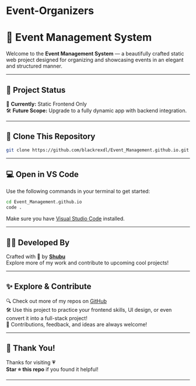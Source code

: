 # Event-Organizers
# 🎉 Event Management System

Welcome to the **Event Management System** — a beautifully crafted static web project designed for organizing and showcasing events in an elegant and structured manner.

---

## 🚀 Project Status

📌 **Currently:** Static Frontend Only  
🛠️ **Future Scope:** Upgrade to a fully dynamic app with backend integration.

---

## 📂 Clone This Repository

```bash
git clone https://github.com/blackrexdl/Event_Management.github.io.git
```

---

## 💻 Open in VS Code

Use the following commands in your terminal to get started:

```bash
cd Event_Management.github.io
code .
```

Make sure you have [Visual Studio Code](https://code.visualstudio.com/) installed.

---

## 🧑‍💻 Developed By

Crafted with 💖 by **[Shubu](https://github.com/blackrexdl)**  
Explore more of my work and contribute to upcoming cool projects!

---

## ✨ Explore & Contribute

🔍 Check out more of my repos on [GitHub](https://github.com/blackrexdl)  
🛠️ Use this project to practice your frontend skills, UI design, or even convert it into a full-stack project!  
📢 Contributions, feedback, and ideas are always welcome!

---

## 🙏 Thank You!

Thanks for visiting 💗  
**Star ⭐ this repo** if you found it helpful!

---